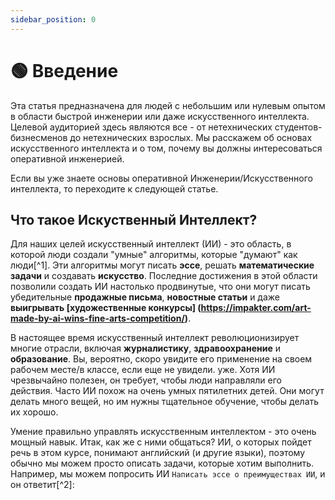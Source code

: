 ```yaml
---
sidebar_position: 0
---
```


# 🟢 Введение

Эта статья предназначена для людей с небольшим или нулевым опытом в области быстрой инженерии
или даже искусственного интеллекта. Целевой аудиторией здесь являются все - от нетехнических
студентов-бизнесменов до нетехнических взрослых. Мы расскажем об основах искусственного интеллекта и о том, почему вы должны
интересоваться оперативной инженерией.

Если вы уже знаете основы оперативной Инженерии/Искусственного интеллекта, то переходите к следующей статье.

## Что такое Искуственный Интеллект?

Для наших целей искусственный интеллект (ИИ) - это область, в которой люди создали
"умные" алгоритмы, которые "думают" как люди[^1]. Эти алгоритмы могут писать **эссе**,
решать **математические задачи** и создавать **искусство**. Последние достижения в этой области позволили создать ИИ
настолько продвинутые, что они могут писать убедительные **продажные письма**, **новостные статьи** и даже
**выигрывать [художественные конкурсы] (https://impakter.com/art-made-by-ai-wins-fine-arts-competition/)**.

В настоящее время искусственный интеллект революционизирует многие отрасли, включая **журналистику**, **здравоохранение** и
**образование**. Вы, вероятно, скоро увидите его применение на своем рабочем месте/в классе, если еще не увидели.
уже. Хотя ИИ чрезвычайно полезен, он требует, чтобы люди направляли его действия.
Часто ИИ похож на очень умных пятилетних детей. Они могут делать много вещей, но им нужны
тщательное обучение, чтобы делать их хорошо.

Умение правильно управлять искусственным интеллектом - это очень мощный навык. Итак, как же с ними общаться?
ИИ, о которых пойдет речь в этом курсе, понимают английский (и другие языки),
поэтому обычно мы можем просто описать задачи, которые хотим выполнить. Например, мы можем попросить ИИ
`Написать эссе о преимуществах ИИ`, и он ответит[^2]:

